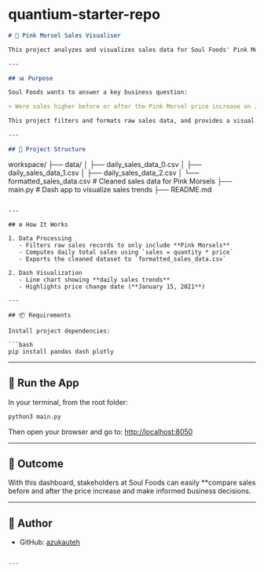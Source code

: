 # quantium-starter-repo


```markdown
# 🧁 Pink Morsel Sales Visualiser

This project analyzes and visualizes sales data for Soul Foods' Pink Morsels product line using Python and Dash.

---

## 📊 Purpose

Soul Foods wants to answer a key business question:

> Were sales higher before or after the Pink Morsel price increase on January 15, 2021?

This project filters and formats raw sales data, and provides a visual dashboard to clearly answer that question.

---

## 📁 Project Structure

```

workspace/
├── data/
│   ├── daily\_sales\_data\_0.csv
│   ├── daily\_sales\_data\_1.csv
│   ├── daily\_sales\_data\_2.csv
│   └── formatted\_sales\_data.csv    # Cleaned sales data for Pink Morsels
├── main.py                         # Dash app to visualize sales trends
├── README.md

````

---

## ⚙️ How It Works

1. Data Processing
   - Filters raw sales records to only include **Pink Morsels**
   - Computes daily total sales using `sales = quantity * price`
   - Exports the cleaned dataset to `formatted_sales_data.csv`

2. Dash Visualization
   - Line chart showing **daily sales trends**
   - Highlights price change date (**January 15, 2021**)

---

## 📦 Requirements

Install project dependencies:

```bash
pip install pandas dash plotly
````

---

## 🚀 Run the App

In your terminal, from the root folder:

```bash
python3 main.py
```

Then open your browser and go to: [http://localhost:8050](http://localhost:8050)

---

## 📝 Outcome

With this dashboard, stakeholders at Soul Foods can easily **compare sales before and after the price increase and make informed business decisions.

---

## 👤 Author

* GitHub: [azukauteh](https://github.com/azukauteh)

```

---


```
